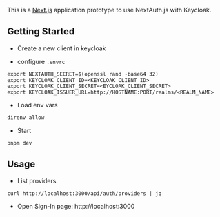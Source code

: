 This is a [Next.js](https://nextjs.org/) application prototype to use NextAuth.js with Keycloak.

## Getting Started

- Create a new client in keycloak

- configure ``.envrc``

```
export NEXTAUTH_SECRET=$(openssl rand -base64 32)
export KEYCLOAK_CLIENT_ID=<KEYCLOAK_CLIENT_ID>
export KEYCLOAK_CLIENT_SECRET=<EYCLOAK_CLIENT_SECRET>
export KEYCLOAK_ISSUER_URL=http://HOSTNAME:PORT/realms/<REALM_NAME>
```

- Load env vars

```
direnv allow
```

- Start

```
pnpm dev
```

## Usage

- List providers

```
curl http://localhost:3000/api/auth/providers | jq
```

- Open Sign-In page: http://localhost:3000